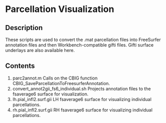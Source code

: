 # Parcellation Visualization

## Description
These scripts are used to convert the .mat parcellation files into FreeSurfer annotation files and then Workbench-compatible gifti files. Gifti surface underlays are also available here.

## Contents
1. parc2annot.m Calls on the CBIG function CBIG_SaveParcellationToFreesurferAnnotation.
2. convert_annot2gii_fs6_individual.sh Projects annotation files to the fsaverage6 surface for visualization.
3. lh.pial_infl2.surf.gii LH fsaverage6 surface for visualizing individual parcellations.
4. rh.pial_infl2.surf.gii RH fsaverage6 surface for visualizing individual parcellations.

